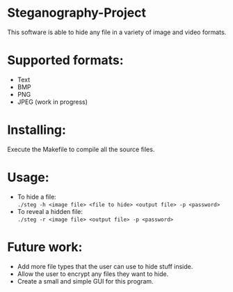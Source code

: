 # Steganography-Project
This software is able to hide any file in a variety of image and video formats.

# Supported formats:
* Text
* BMP
* PNG
* JPEG (work in progress)

# Installing:
Execute the Makefile to compile all the source files.

# Usage:
* To hide a file:  
`./steg -h <image file> <file to hide> <output file> -p <password>`
* To reveal a hidden file:  
`./steg -r <image file> <output file> -p <password>`

# Future work:
* Add more file types that the user can use to hide stuff inside.
* Allow the user to encrypt any files they want to hide.
* Create a small and simple GUI for this program.
